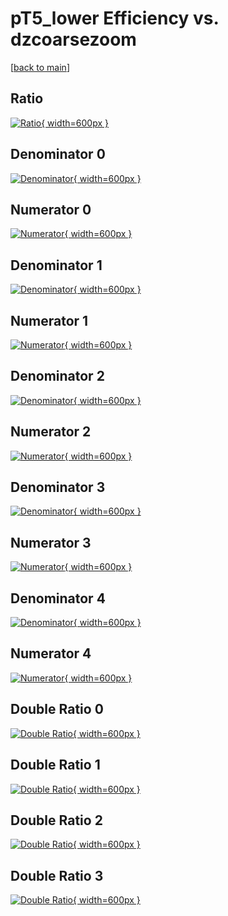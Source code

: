 # pT5_lower Efficiency vs. dzcoarsezoom

[[back to main](./)]



## Ratio

[![Ratio](../mtv/var/pT5_lower_base_11_0_eff_dzcoarsezoom.png){ width=600px }](../mtv/var/pT5_lower_base_11_0_eff_dzcoarsezoom.pdf)

## Denominator 0

[![Denominator](../mtv/den/pT5_lower_base_11_0_eff_dzcoarsezoom_den0.png){ width=600px }](../mtv/den/pT5_lower_base_11_0_eff_dzcoarsezoom_den0.pdf)

## Numerator 0

[![Numerator](../mtv/num/pT5_lower_base_11_0_eff_dzcoarsezoom_num0.png){ width=600px }](../mtv/num/pT5_lower_base_11_0_eff_dzcoarsezoom_num0.pdf)

## Denominator 1

[![Denominator](../mtv/den/pT5_lower_base_11_0_eff_dzcoarsezoom_den1.png){ width=600px }](../mtv/den/pT5_lower_base_11_0_eff_dzcoarsezoom_den1.pdf)

## Numerator 1

[![Numerator](../mtv/num/pT5_lower_base_11_0_eff_dzcoarsezoom_num1.png){ width=600px }](../mtv/num/pT5_lower_base_11_0_eff_dzcoarsezoom_num1.pdf)

## Denominator 2

[![Denominator](../mtv/den/pT5_lower_base_11_0_eff_dzcoarsezoom_den2.png){ width=600px }](../mtv/den/pT5_lower_base_11_0_eff_dzcoarsezoom_den2.pdf)

## Numerator 2

[![Numerator](../mtv/num/pT5_lower_base_11_0_eff_dzcoarsezoom_num2.png){ width=600px }](../mtv/num/pT5_lower_base_11_0_eff_dzcoarsezoom_num2.pdf)

## Denominator 3

[![Denominator](../mtv/den/pT5_lower_base_11_0_eff_dzcoarsezoom_den3.png){ width=600px }](../mtv/den/pT5_lower_base_11_0_eff_dzcoarsezoom_den3.pdf)

## Numerator 3

[![Numerator](../mtv/num/pT5_lower_base_11_0_eff_dzcoarsezoom_num3.png){ width=600px }](../mtv/num/pT5_lower_base_11_0_eff_dzcoarsezoom_num3.pdf)

## Denominator 4

[![Denominator](../mtv/den/pT5_lower_base_11_0_eff_dzcoarsezoom_den4.png){ width=600px }](../mtv/den/pT5_lower_base_11_0_eff_dzcoarsezoom_den4.pdf)

## Numerator 4

[![Numerator](../mtv/num/pT5_lower_base_11_0_eff_dzcoarsezoom_num4.png){ width=600px }](../mtv/num/pT5_lower_base_11_0_eff_dzcoarsezoom_num4.pdf)

## Double Ratio 0

[![Double Ratio](../mtv/ratio/pT5_lower_base_11_0_eff_dzcoarsezoom_ratio0.png){ width=600px }](../mtv/ratio/pT5_lower_base_11_0_eff_dzcoarsezoom_ratio0.pdf)

## Double Ratio 1

[![Double Ratio](../mtv/ratio/pT5_lower_base_11_0_eff_dzcoarsezoom_ratio1.png){ width=600px }](../mtv/ratio/pT5_lower_base_11_0_eff_dzcoarsezoom_ratio1.pdf)

## Double Ratio 2

[![Double Ratio](../mtv/ratio/pT5_lower_base_11_0_eff_dzcoarsezoom_ratio2.png){ width=600px }](../mtv/ratio/pT5_lower_base_11_0_eff_dzcoarsezoom_ratio2.pdf)

## Double Ratio 3

[![Double Ratio](../mtv/ratio/pT5_lower_base_11_0_eff_dzcoarsezoom_ratio3.png){ width=600px }](../mtv/ratio/pT5_lower_base_11_0_eff_dzcoarsezoom_ratio3.pdf)

